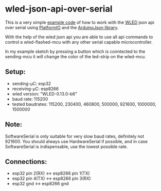 
# wled-json-api-over-serial
This is a very simple [example code](https://github.com/miwied/wled-json-api-over-serial/blob/main/src/main.cpp) of how to work with the [WLED](https://github.com/Aircoookie/WLED) json api over serial using [PlatformIO](https://platformio.org/) and the [ArduinoJson library](https://github.com/bblanchon/ArduinoJson).

With the help of the wled json api you are able to use all api commands to control a wled-flashed-mcu with any other serial capable microcontroller. 

In my example sketch by pressing a button which is conntected to the sending-mcu it will change the color of the led-strip on the wled-mcu.

## Setup:
- sending-µC: esp32 
- receiving-µC: esp8266
- wled version: "WLED-0.13.0-b6"
- baud rate: 115200 
- tested baudrates: 115200, 230400, 460800, 500000, 921600, 1000000, 1500000

## Note:
SoftwareSerial is only suitable for very slow baud rates, definitely not 921600. You should always use HardwareSerial if possible, and in case SoftwareSerial is indispensable, use the lowest possible rate.

## Connections:
- esp32 pin 2(RX) <-> esp8266 pin 1(TX)
- esp32 pin 4(TX) <-> esp8266 pin 3(RX)
- esp32 gnd <-> esp8266 gnd
